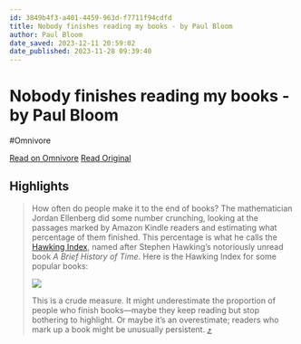 ```yaml
---
id: 3849b4f3-a401-4459-963d-f7711f94cdfd
title: Nobody finishes reading my books - by Paul Bloom
author: Paul Bloom
date_saved: 2023-12-11 20:59:02
date_published: 2023-11-28 09:39:40
---
```


# Nobody finishes reading my books - by Paul Bloom
#Omnivore

[Read on Omnivore](https://omnivore.app/me/https-substack-com-redirect-8-ffbadd-0-2-ce-2-4-df-3-9877-4-d-0--18c5bbfabd3)
[Read Original](https://substack.com/redirect/8ffbadd0-2ce2-4df3-9877-4d0c1ba69d84?j=eyJ1IjoiMmRhb2g5In0.wNQVXQHZPXVUS1Y9mudnycQLeZdn6NlNz8QmOlkqvQQ)

## Highlights

> How often do people make it to the end of books? The mathematician Jordan Ellenberg did some number crunching, looking at the passages marked by Amazon Kindle readers and estimating what percentage of them finished. This percentage is what he calls the [Hawking Index](https://en.wikipedia.org/wiki/Hawking%5FIndex#:~:text=The%20Hawking%20Index%20%28HI%29%20is,Wall%20Street%20Journal%20in%202014.), named after Stephen Hawking’s notoriously unread book _A Brief History of Time_. Here is the Hawking Index for some popular books:
> 
> [![](https://proxy-prod.omnivore-image-cache.app/1456x877,slcNN8FqagH0J8X1eSXDmcIm97nVaHhE9oNO_gdyCJMY/https://substackcdn.com/image/fetch/w_1456,c_limit,f_auto,q_auto:good,fl_progressive:steep/https%3A%2F%2Fsubstack-post-media.s3.amazonaws.com%2Fpublic%2Fimages%2F5b69637d-bc1e-4dbc-b917-9cfc6d643432_2420x1458.png)](https://substackcdn.com/image/fetch/f%5Fauto,q%5Fauto:good,fl%5Fprogressive:steep/https%3A%2F%2Fsubstack-post-media.s3.amazonaws.com%2Fpublic%2Fimages%2F5b69637d-bc1e-4dbc-b917-9cfc6d643432%5F2420x1458.png)
> 
> This is a crude measure. It might underestimate the proportion of people who finish books—maybe they keep reading but stop bothering to highlight. Or maybe it’s an overestimate; readers who mark up a book might be unusually persistent. [⤴️](https://omnivore.app/me/https-substack-com-redirect-8-ffbadd-0-2-ce-2-4-df-3-9877-4-d-0--18c5bbfabd3#0f908721-3ab7-495d-b498-0b82b95261b0) 

